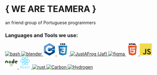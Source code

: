 # { WE ARE TEAMERA }
an friend group of Portuguese programmers


<h3 align="left">Languages and Tools we use:</h3>
<p align="left"> 
      <a href="https://www.gnu.org/software/bash/" target="_blank" rel="noreferrer"> 
    <img src="https://www.vectorlogo.zone/logos/gnu_bash/gnu_bash-icon.svg" alt="bash" width="40" height="40"/>  
  </a>
      <a href="https://www.blender.org/" target="_blank" rel="noreferrer"> 
    <img src="https://download.blender.org/branding/community/blender_community_badge_white.svg" alt="blender" width="40" height="40"/> 
  </a>
      <a href="https://www.w3schools.com/cpp/" target="_blank" rel="noreferrer"> 
    <img src="https://raw.githubusercontent.com/devicons/devicon/master/icons/cplusplus/cplusplus-original.svg" alt="cplusplus" width="40" height="40"/> 
  </a> 
      <a href="https://www.w3schools.com/css/" target="_blank" rel="noreferrer"> 
    <img src="https://raw.githubusercontent.com/devicons/devicon/master/icons/css3/css3-original-wordmark.svg" alt="css3" width="40" height="40"/>
  </a> 
      <a href="https://github.com/pt-TeamEra" target="_blank" rel="noreferrer"> 
    <img src="https://umaera.github.io/icons/pack-icons/swapo.webp" alt="JustAFrog (Jaf)" width="40" height="40"/>
  </a>
      <a href="https://www.figma.com/" target="_blank" rel="noreferrer"> 
    <img src="https://www.vectorlogo.zone/logos/figma/figma-icon.svg" alt="figma" width="40" height="40"/> 
  </a> 
      <a href="https://www.w3.org/html/" target="_blank" rel="noreferrer"> 
    <img src="https://raw.githubusercontent.com/devicons/devicon/master/icons/html5/html5-original-wordmark.svg" alt="html5" width="40" height="40"/> 
  </a> 
      <a href="https://developer.mozilla.org/en-US/docs/Web/JavaScript" target="_blank" rel="noreferrer"> 
    <img src="https://raw.githubusercontent.com/devicons/devicon/master/icons/javascript/javascript-original.svg" alt="javascript" width="40" height="40"/> 
  </a> 
      <a href="https://nodejs.org" target="_blank" rel="noreferrer"> 
    <img src="https://raw.githubusercontent.com/devicons/devicon/master/icons/nodejs/nodejs-original-wordmark.svg" alt="nodejs" width="40" height="40"/> 
  </a> 
      <a href="https://reactjs.org/" target="_blank" rel="noreferrer"> 
    <img src="https://raw.githubusercontent.com/devicons/devicon/master/icons/react/react-original-wordmark.svg" alt="react" width="40" height="40"/> 
  </a> 
      <a href="https://www.rust-lang.org" target="_blank" rel="noreferrer"> 
    <img src="https://cdn.icon-icons.com/icons2/2699/PNG/512/rust_lang_logo_icon_169776.png" alt="rust" width="40" height="40"/> 
  </a>
    <a href="https://github.com/pt-TeamEra" target="_blank" rel="noreferrer"> 
    <img src="https://umaera.github.io/icons/pack-icons/carbon-simple.png" alt="Carbon" width="40" height="40"/> 
    <img src="https://umaera.github.io/icons/pack-icons/hydrogen-icon.ico" alt="Hydrogen" width="40" height="40"/> 
  </a>
  </p>
